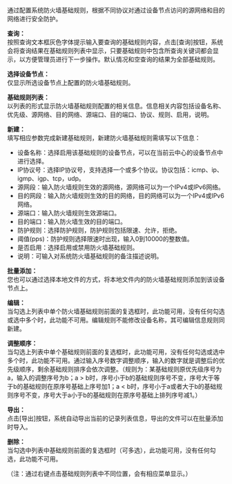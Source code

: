 通过配置系统防火墙基础规则，根据不同协议对通过设备节点访问的源网络和目的网络进行安全防护。

**查询：**  
按照查询文本框灰色字体提示输入要查询的基础规则内容，点击[查询]按钮，系统会将查询结果在基础规则列表中显示，只要基础规则中包含所查询关键词都会显示，以方便管理员进行下一步操作。默认情况和空查询的结果为全部基础规则。

**选择设备节点：**  
仅显示所选设备节点上配置的防火墙基础规则。

**基础规则列表：**  
以列表的形式显示防火墙基础规则配置的相关信息。信息相关内容包括设备名称、优先级、源网络、目的网络、源端口、目的端口、协议、规则、启用，说明。

**新建：**  
填写相应参数完成新建基础规则，新建防火墙基础规则需填写以下信息：
- 设备名称：选择启用该基础规则的设备节点，可以在当前云中心的设备节点中进行选择。
- IP协议号：选择IP协议号，支持选择一个或多个协议。协议包括：icmp、ip、igmp、igp、tcp，udp。
- 源网段：输入防火墙规则生效的源网络，源网络可以为一个IPv4或IPv6网络。
- 目的网段：输入防火墙规则生效的目的网络，目的网络可以为一个IPv4或IPv6网络。
- 源端口：输入防火墙规则生效源端口。
- 目的端口：输入防火墙生效的目的端口。
- 防护规则：选择防护规则，防护规则包括限速、允许，拒绝。
- 阈值(pps)：防护规则选择限速时出现，输入0到10000的整数值。
- 是否启用：选择启用或禁用防火墙基础规则。
- 说明：可输入对系统防火墙基础规则的备注描述说明。

**批量添加：**  
您也可以通过选择本地文件的方式，将本地文件内的防火墙基础规则添加到该设备节点上。

**编辑：**  
当勾选上列表中单个防火墙基础规则前面的复选框时，此功能可用，没有任何勾选或选中多个时，此功能不可用。编辑规则不能修改设备名称，其可编辑信息规则同新建。

**调整顺序：**  
当勾选上列表中单个基础规则前面的复选框时，此功能可用，没有任何勾选或选中多个时，此功能不可用。通过输入序号数字调整顺序，输入的数字就是调整后的优先级顺序，剩余基础规则排序会依次调整。（规则为：某基础规则原优先级序号为a，输入的调整序号为b；a > b时，序号小于b的基础规则序号不变，序号大于等于b的基础规则在原序号基础上序号加1；a < b时，序号小于a或者大于b的基础规则序号不变，序号大于a小于b的基础规则在原序号基础上排列序号减1。）

**导出：**  
点击[导出]按钮，系统自动导出当前的记录列表信息，导出的文件可以在批量添加时导入。

**删除：**  
当勾选中列表中基础规则前面的复选框时（可多选），此功能可用，没有任何勾选，此功能不可用。

（注：通过右键点击基础规则列表中不同位置，会有相应菜单显示。）
